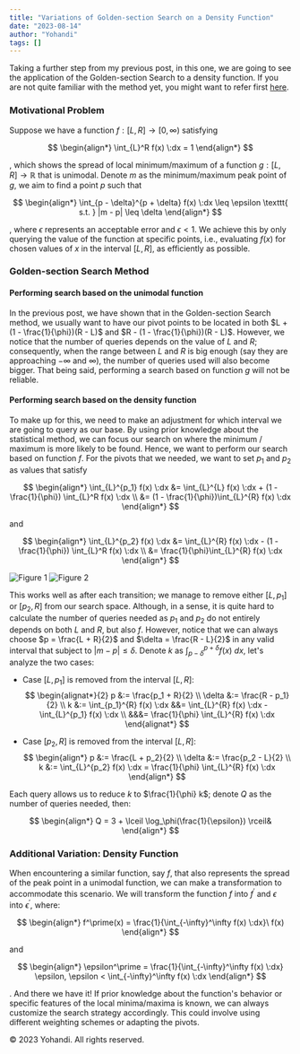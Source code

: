 ```yaml
---
title: "Variations of Golden-section Search on a Density Function"
date: "2023-08-14"
author: "Yohandi"
tags: []
---
```


Taking a further step from my previous post, in this one, we are going to see the application of the Golden-section Search to a density function. If you are not quite familiar with the method yet, you might want to refer first [here](https://www.yohandi.me/blog/golden-section-search/).

### Motivational Problem

Suppose we have a function $f : [L, R] \rightarrow [0, \infty)$ satisfying 

$$
\begin{align*}
    \int_{L}^R f(x) \:dx = 1
\end{align*}
$$

, which shows the spread of local minimum/maximum of a function $g : [L, R] \rightarrow \mathbb{R}$ that is unimodal. Denote $m$ as the minimum/maximum peak point of $g$, we aim to find a point $p$ such that

$$
\begin{align*}
    \int_{p - \delta}^{p + \delta} f(x) \:dx \leq \epsilon \texttt{  s.t.  } |m - p| \leq \delta
\end{align*}
$$
    
, where $\epsilon$ represents an acceptable error and $\epsilon < 1$. We achieve this by only querying the value of the function at specific points, i.e., evaluating $f(x)$ for chosen values of $x$ in the interval $[L, R]$, as efficiently as possible.

### Golden-section Search Method

#### Performing search based on the unimodal function

In the previous post, we have shown that in the Golden-section Search method, we usually want to have our pivot points to be located in both $L + (1 - \frac{1}{\phi})(R - L)$ and $R - (1 - \frac{1}{\phi})(R - L)$. However, we notice that the number of queries depends on the value of $L$ and $R$; consequently, when the range between $L$ and $R$ is big enough (say they are approaching $-\infty$ and $\infty$), the number of queries used will also become bigger. That being said, performing a search based on function $g$ will not be reliable.

#### Performing search based on the density function

To make up for this, we need to make an adjustment for which interval we are going to query as our base. By using prior knowledge about the statistical method, we can focus our search on where the minimum / maximum is more likely to be found. Hence, we want to perform our search based on function $f$. For the pivots that we needed, we want to set $p_1$ and $p_2$ as values that satisfy 

$$
\begin{align*}
    \int_{L}^{p_1} f(x) \:dx &= \int_{L}^{L} f(x) \:dx + (1 - \frac{1}{\phi}) \int_{L}^R f(x) \:dx \\
    &= (1 - \frac{1}{\phi})\int_{L}^{R} f(x) \:dx
\end{align*}
$$

and

$$
\begin{align*}
    \int_{L}^{p_2} f(x) \:dx &= \int_{L}^{R} f(x) \:dx - (1 - \frac{1}{\phi}) \int_{L}^R f(x) \:dx \\
    &= \frac{1}{\phi}\int_{L}^{R} f(x) \:dx
\end{align*}
$$

![Figure 1](/posts/figures/golden-section-search-on-density-function/0th-transition.png)
![Figure 2](/posts/figures/golden-section-search-on-density-function/1st-transition.png)

This works well as after each transition; we manage to remove either $[L, p_1]$ or $[p_2, R]$ from our search space. Although, in a sense, it is quite hard to calculate the number of queries needed as $p_1$ and $p_2$ do not entirely depends on both $L$ and $R$, but also $f$. However, notice that we can always choose $p = \frac{L + R}{2}$ and $\delta = \frac{R - L}{2}$ in any valid interval that subject to $|m - p| \leq \delta$. Denote $k$ as $\int_{p - \delta}^{p + \delta} f(x) \:dx$, let's analyze the two cases:

- Case $[L, p_1]$ is removed from the interval $[L, R]$:
    $$
    \begin{alignat*}{2}
    p &:= \frac{p_1 + R}{2} \\
    \delta &:= \frac{R - p_1}{2} \\
    k &:= \int_{p_1}^{R} f(x) \:dx &&= \int_{L}^{R} f(x) \:dx - \int_{L}^{p_1} f(x) \:dx \\
    &&&= \frac{1}{\phi} \int_{L}^{R} f(x) \:dx
    \end{alignat*}
    $$

- Case $[p_2, R]$ is removed from the interval $[L, R]$:
    $$
    \begin{align*}
        p &:= \frac{L + p_2}{2} \\
        \delta &:= \frac{p_2 - L}{2} \\
        k &:= \int_{L}^{p_2} f(x) \:dx = \frac{1}{\phi} \int_{L}^{R} f(x) \:dx
    \end{align*}
    $$

Each query allows us to reduce $k$ to $\frac{1}{\phi} k$; denote $Q$ as the number of queries needed, then:

$$
\begin{align*}
    Q = 3 + \lceil \log_\phi(\frac{1}{\epsilon}) \rceil&
\end{align*}
$$

### Additional Variation: Density Function

When encountering a similar function, say $f$, that also represents the spread of the peak point in a unimodal function, we can make a transformation to accommodate this scenario. We will transform the function $f$ into $f^\prime$ and $\epsilon$ into $\epsilon^\prime$, where: 

$$
\begin{align*}
    f^\prime(x) = \frac{1}{\int_{-\infty}^\infty f(x) \:dx}\ f(x)
\end{align*}
$$

and

$$
\begin{align*}
    \epsilon^\prime = \frac{1}{\int_{-\infty}^\infty f(x) \:dx} \epsilon, \epsilon < \int_{-\infty}^\infty f(x) \:dx
\end{align*}
$$

. And there we have it! If prior knowledge about the function's behavior or specific features of the local minima/maxima is known, we can always customize the search strategy accordingly. This could involve using different weighting schemes or adapting the pivots. 

&copy; 2023 Yohandi. All rights reserved.
